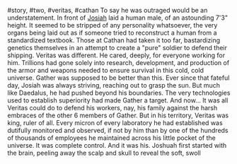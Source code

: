#story, #two, #veritas, #cathan 
To say he was outraged would be an understatement. In front of [Josiah](Notable%20Characters.md#^2faa7e) laid a human male, of an astounding 7'3" height. It seemed to be stripped of any personality whatsoever, the very organs being laid out as if someone tried to reconstruct a human from a standardized textbook. Those at Cathan had taken it too far, bastardizing genetics themselves in an attempt to create a "pure" soldier to defend their shipping. Veritas was different. He cared, deeply, for everyone working for him. Trillions had gone solely into research, development, and production of the armor and weapons needed to ensure survival in this cold, cold universe. Gather was supposed to be better than this. Ever since that fateful day, Josiah was always striving, reaching out to grasp the sun. But much like Daedalus, he had pushed beyond his boundaries. The very technologies used to establish superiority had made Gather a target. And now... It was all Veritas could do to defend his workers, nay, his family against the harsh embraces of the other 6 members of Gather. But in his territory, Veritas was king, ruler of all. Every micron of every laboratory he had established was dutifully monitored and observed, if not by him than by one of the hundreds of thousands of employees he maintained across his little pocket of the universe. It was complete control. And it was his.
Joshuah first started with the brain, peeling away the scalp and skull to reveal the soft, swoll